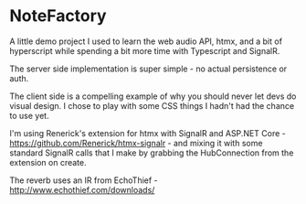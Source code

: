 # NoteFactory

A little demo project I used to learn the web audio API, htmx, and a bit of hyperscript while spending a bit more time with Typescript and SignalR.

The server side implementation is super simple - no actual persistence or auth.

The client side is a compelling example of why you should never let devs do visual design.  I chose to play with some CSS things I hadn't had the chance to use yet.

I'm using Renerick's extension for htmx with SignalR and ASP.NET Core - https://github.com/Renerick/htmx-signalr - and mixing it with some standard SignalR calls that I make by grabbing the HubConnection from the extension on create.

The reverb uses an IR from EchoThief - http://www.echothief.com/downloads/ 
